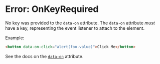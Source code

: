 # Error: OnKeyRequired

No key was provided to the `data-on` attribute. The `data-on` attribute _must_ have a key, representing the event listener to attach to the element.

Example:

```html
<button data-on-click="alert(foo.value)">Click Me</button>
```

See the docs on the [`data-on`](https://data-star.dev/reference/plugins_dom#on) attribute.